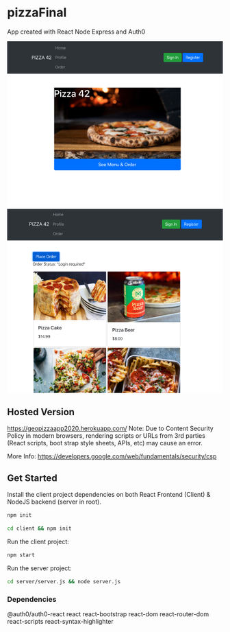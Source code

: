 # pizzaFinal

App created with React Node Express and Auth0

![Pizza Home](assets/PizzaHome.png)
![Pizza Order](assets/PizzaOrder.png)

## Hosted Version

https://geopizzaapp2020.herokuapp.com/
Note: Due to Content Security Policy in modern browsers, rendering scripts or URLs from 3rd parties (React scripts, boot strap style sheets, APIs, etc) may cause an error.

More Info:
https://developers.google.com/web/fundamentals/security/csp

## Get Started

Install the client project dependencies on both React Frontend (Client) & NodeJS backend (server in root).

```bash
npm init
```

```bash
cd client && npm init
```

Run the client project:

```bash
npm start
```

Run the server project:

```bash
cd server/server.js && node server.js
```

### Dependencies

@auth0/auth0-react
react
react-bootstrap
react-dom
react-router-dom
react-scripts
react-syntax-highlighter

